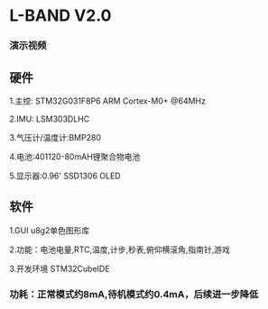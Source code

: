 # L-BAND V2.0  
### 演示视频   



## 硬件  

1.主控: STM32G031F8P6 ARM Cortex-M0+ @64MHz  

2.IMU: LSM303DLHC  

3.气压计/温度计:BMP280  

4.电池:401120-80mAH锂聚合物电池  

5.显示器:0.96' SSD1306 OLED  


## 软件  
1.GUI  u8g2单色图形库  

2.功能：电池电量,RTC,温度,计步,秒表,俯仰横滚角,指南针,游戏 

3.开发环境  STM32CubeIDE  

### 功耗：正常模式约8mA,待机模式约0.4mA，后续进一步降低


